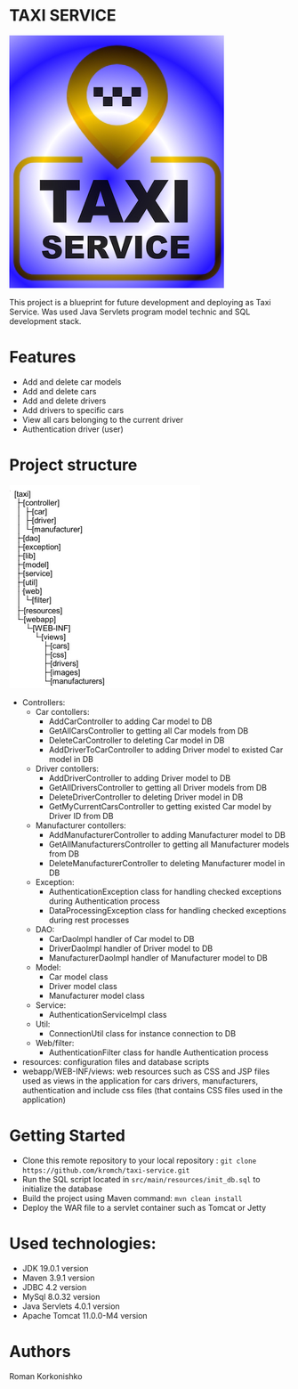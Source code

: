 # TAXI SERVICE
![alt text](https://raw.githubusercontent.com/kromch/taxi-service/master/taxi_service.jpg)

This project is a blueprint for future development and deploying as Taxi Service. 
Was used Java Servlets program model technic and SQL development stack.

# Features
- Add and delete car models
- Add and delete cars 
- Add and delete drivers
- Add drivers to specific cars
- View all cars belonging to the current driver
- Authentication driver (user)

# Project structure
![alt text](https://raw.githubusercontent.com/kromch/taxi-service/master/struct.jpg)
- Controllers:
	- Car contollers: 
		- AddCarController to adding Car model to DB
		- GetAllCarsController to getting all Car models from DB
		- DeleteCarController to deleting Car model in DB
		- AddDriverToCarController to adding Driver model to existed Car model in DB
	- Driver contollers: 
		- AddDriverController to adding Driver model to DB
		- GetAllDriversController to getting all Driver models from DB
		- DeleteDriverController to deleting Driver model in DB
		- GetMyCurrentCarsController to getting existed Car model by Driver ID from DB
	- Manufacturer contollers: 
		- AddManufacturerController to adding Manufacturer model to DB
		- GetAllManufacturersController to getting all Manufacturer models from DB
		- DeleteManufacturerController to deleting Manufacturer model in DB
	- Exception:
		- AuthenticationException class for handling checked exceptions during Authentication process
		- DataProcessingException class for handling checked exceptions during rest processes
	- DAO:
		- CarDaoImpl handler of Car model to DB
		- DriverDaoImpl handler of Driver model to DB
		- ManufacturerDaoImpl handler of Manufacturer model to DB
	- Model:
		- Car model class
		- Driver model class 
		- Manufacturer model class
	- Service:
		- AuthenticationServiceImpl class 
	- Util:
		- ConnectionUtil class for instance connection to DB
	- Web/filter:
		- AuthenticationFilter class for handle Authentication process
- resources: configuration files and database scripts
- webapp/WEB-INF/views: web resources such as CSS and JSP files used as views in the application for cars
						drivers, manufacturers, authentication and include css files
						(that contains CSS files used in the application)

# Getting Started
- Clone this remote repository to your local repository : `git clone https://github.com/kromch/taxi-service.git`
- Run the SQL script located in `src/main/resources/init_db.sql` to initialize the database
- Build the project using Maven command: `mvn clean install`
- Deploy the WAR file to a servlet container such as Tomcat or Jetty

# Used technologies:
- JDK 19.0.1 version
- Maven 3.9.1 version
- JDBC 4.2 version
- MySql 8.0.32 version
- Java Servlets 4.0.1 version
- Apache Tomcat 11.0.0-M4 version

# Authors
Roman Korkonishko
